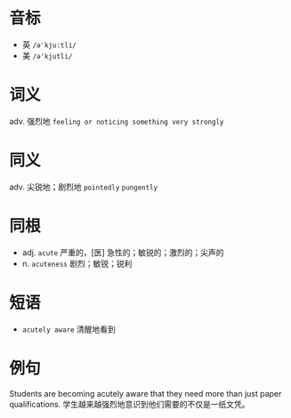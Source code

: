 # 音标

- 英 `/əˈkju:tli/`
- 美 `/ə'kjutli/`

# 词义

adv. 强烈地
`feeling or noticing something very strongly`

# 同义

adv. 尖锐地；剧烈地
`pointedly` `pungently`

# 同根

- adj. `acute` 严重的，[医] 急性的；敏锐的；激烈的；尖声的
- n. `acuteness` 剧烈；敏锐；锐利

# 短语

- `acutely aware` 清醒地看到

# 例句

Students are becoming acutely aware that they need more than just paper qualifications.
学生越来越强烈地意识到他们需要的不仅是一纸文凭。


